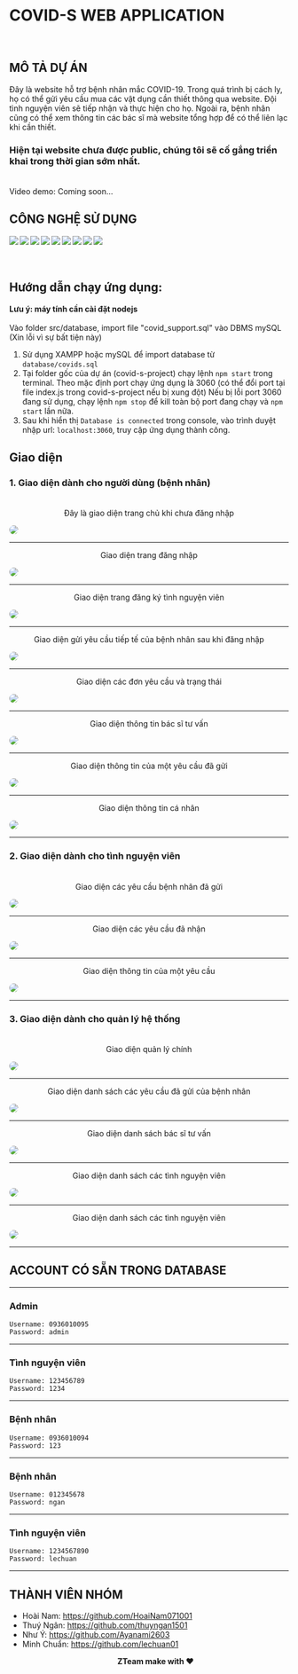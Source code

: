 # COVID-S WEB APPLICATION
<img align="left" alt="" src="https://img.shields.io/badge/Version-beta-brightgreen" />
<br />

## MÔ TẢ DỰ ÁN
Đây là website hỗ trợ bệnh nhân mắc COVID-19. Trong quá trình bị cách ly, họ có thể gửi yêu cầu mua các vật dụng cần thiết thông qua website. Đội tình nguyện viên sẽ tiếp nhận và thực hiện cho họ. Ngoài ra, bệnh nhân cũng có thể xem thông tin các bác sĩ mà website tổng hợp để có thể liên lạc khi cần thiết.<br />
### **Hiện tại website chưa được public, chúng tôi sẽ cố gắng triển khai trong thời gian sớm nhất.**<br /> <br />
Video demo: Coming soon...
## CÔNG NGHỆ SỬ DỤNG

<img align="left" src='https://img.shields.io/badge/HTML5-E34F26?style=for-the-badge&logo=html5&logoColor=white'/>
<img align="left" src='https://img.shields.io/badge/CSS3-1572B6?style=for-the-badge&logo=css3&logoColor=white'/>
<img align="left" src='https://img.shields.io/badge/Sass-CC6699?style=for-the-badge&logo=sass&logoColor=white'/>
<img align="left" src='https://img.shields.io/badge/Bootstrap-563D7C?style=for-the-badge&logo=bootstrap&logoColor=white'/>
<img align="left" src='https://img.shields.io/badge/JavaScript-F7DF1E?style=for-the-badge&logo=javascript&logoColor=black'/>
<img align="left" src='https://img.shields.io/badge/Node.js-43853D?style=for-the-badge&logo=node.js&logoColor=white'/>
<img align="left" src='https://img.shields.io/badge/jQuery-0769AD?style=for-the-badge&logo=jquery&logoColor=white'/>
<img align="left" src='https://img.shields.io/badge/MySQL-00000F?style=for-the-badge&logo=mysql&logoColor=white'/>
<img align="left" src='https://img.shields.io/badge/Express.js-404D59?style=for-the-badge'/>
<br><br><br>

## Hướng dẫn chạy ứng dụng:

**Lưu ý: máy tính cần cài đặt nodejs** <br /><br />
Vào folder src/database, import file "covid_support.sql" vào DBMS mySQL (Xin lỗi vì sự bất tiện này) <br />
1. Sử dụng XAMPP hoặc mySQL để import database từ `database/covids.sql`
2. Tại folder gốc của dự án (covid-s-project) chạy lệnh `npm start` trong terminal.
    Theo mặc định port chạy ứng dụng là 3060 (có thể đổi port tại file index.js trong covid-s-project nếu bị xung đột)
    Nếu bị lỗi port 3060 đang sử dụng, chạy lệnh `npm stop` để kill toàn bộ port đang chạy và `npm start` lần nữa.
2. Sau khi hiển thị `Database is connected` trong console, vào trình duyệt nhập url: `localhost:3060`, truy cập ứng dụng thành công.<br>
## Giao diện
### **1. Giao diện dành cho người dùng (bệnh nhân)**<br><br>
<p align='center'>Đây là giao diện trang chủ khi chưa đăng nhập</p>
<img src='screenshots/1.png' style='border-radius: 10px'/><br><hr>
<p align='center'>Giao diện trang đăng nhập</p>
<img src='screenshots/2.png' style='border-radius: 10px'/><br><hr>
<p align='center'>Giao diện trang đăng ký tình nguyện viên</p>
<img src='screenshots/3.png' style='border-radius: 10px'/><br><hr>
<p align='center'>Giao diện gửi yêu cầu tiếp tế của bệnh nhân sau khi đăng nhập</p>
<img src='screenshots/4.png' style='border-radius: 10px'/><br><hr>
<p align='center'>Giao diện các đơn yêu cầu và trạng thái</p>
<img src='screenshots/5.png' style='border-radius: 10px'/><br><hr>
<p align='center'>Giao diện thông tin bác sĩ tư vấn</p>
<img src='screenshots/6.png' style='border-radius: 10px'/><br><hr>
<p align='center'>Giao diện thông tin của một yêu cầu đã gửi</p>
<img src='screenshots/8.png' style='border-radius: 10px'/><br><hr>
<p align='center'>Giao diện thông tin cá nhân</p>
<img src='screenshots/9.png' style='border-radius: 10px'/><br><hr>

### **2. Giao diện dành cho tình nguyện viên**<br><br>
<p align='center'>Giao diện các yêu cầu bệnh nhân đã gửi</p>
<img src='screenshots/15.png' style='border-radius: 10px'/><br><hr>
<p align='center'>Giao diện các yêu cầu đã nhận</p>
<img src='screenshots/14.png' style='border-radius: 10px'/><br><hr>
<p align='center'>Giao diện thông tin của một yêu cầu</p>
<img src='screenshots/16.png' style='border-radius: 10px'/><br><hr>

### **3. Giao diện dành cho quản lý hệ thống**<br><br>
<p align='center'>Giao diện quản lý chính</p>
<img src='screenshots/10.png' style='border-radius: 10px'/><br><hr>

<p align='center'>Giao diện danh sách các yêu cầu đã gửi của bệnh nhân</p>
<img src='screenshots/11.png' style='border-radius: 10px'/><br><hr>

<p align='center'>Giao diện danh sách bác sĩ tư vấn</p>
<img src='screenshots/12.png' style='border-radius: 10px'/><br><hr>

<p align='center'>Giao diện danh sách các tình nguyện viên</p>
<img src='screenshots/13.png' style='border-radius: 10px'/><br><hr>
<p align='center'>Giao diện danh sách các tình nguyện viên</p>
<img src='screenshots/17.png' style='border-radius: 10px'/><br><hr>

## ACCOUNT CÓ SẴN TRONG DATABASE
-------------------------------
### **Admin**
```
Username: 0936010095
Password: admin
```
-------------------------------
### **Tình nguyện viên**
```
Username: 123456789
Password: 1234
```
-------------------------------
### **Bệnh nhân**
```
Username: 0936010094
Password: 123
```
-------------------------------
### **Bệnh nhân**
```
Username: 012345678
Password: ngan
```
-------------------------------
### **Tình nguyện viên**
```
Username: 1234567890
Password: lechuan
```
-------------------------------


## THÀNH VIÊN NHÓM
- Hoài Nam: https://github.com/HoaiNam071001
- Thuý Ngân: https://github.com/thuyngan1501
- Như Ý: https://github.com/Ayanami2603
- Minh Chuẩn: https://github.com/lechuan01
**<p align='center'>ZTeam make with ❤</p>**